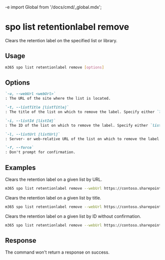 -e <!-- DISCLAIMER: All secrets, passwords, and sensitive values in this document are examples only and not real credentials. -->
import Global from '/docs/cmd/_global.mdx';

# spo list retentionlabel remove

Clears the retention label on the specified list or library.

## Usage

```sh
m365 spo list retentionlabel remove [options]
```

## Options

```md definition-list
`-u, --webUrl <webUrl>`
: The URL of the site where the list is located.

`-t, --listTitle [listTitle]`
: The title of the list on which to remove the label. Specify either `listTitle`, `listId`, or `listUrl` but not multiple.

`-i, --listId [listId]`
: The ID of the list on which to remove the label. Specify either `listTitle`, `listId`, or `listUrl` but not multiple.

`-l, --listUrl [listUrl]`
: Server- or web-relative URL of the list on which to remove the label. Specify either `listTitle`, `listId`, or `listUrl` but not multiple.

`-f, --force`
: Don't prompt for confirmation.
```

<Global />

## Examples

Clears the retention label on a given list by URL.

```sh
m365 spo list retentionlabel remove --webUrl https://contoso.sharepoint.com/sites/project-x --listUrl 'Shared Documents'
```

Clears the retention label on a given list by title.

```sh
m365 spo list retentionlabel remove --webUrl https://contoso.sharepoint.com/sites/project-x --listTitle 'Documents'
```

Clears the retention label on a given list by ID without confirmation.

```sh
m365 spo list retentionlabel remove --webUrl https://contoso.sharepoint.com/sites/project-x --listId 'Documents' --force
```

## Response

The command won't return a response on success.

